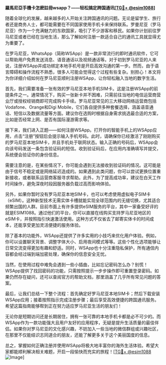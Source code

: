 **羅馬尼亞手機卡怎麽註冊wsapp？——轻松搞定跨国通讯[[TG💪+ @esim1088](https://t.me/s/esim1088)]**

随着全球化的发展，越来越多的人开始关注跨国通讯的问题。无论是留学生、旅行者还是商务人士，都可能需要在不同国家使用手机卡来保持联系。罗曼尼亚（罗马尼亚）作为一个充满魅力的东欧国家，吸引了不少游客和移民。如果你计划前往罗马尼亚或者已经在当地生活，那么了解如何注册一款适合自己的通讯工具就显得尤为重要了。

在罗马尼亚，WhatsApp（简称WSApp）是一款非常流行的即时通讯软件，它可以帮助用户免费发送消息、语音通话以及视频通话等。对于初到罗马尼亚的人来说，注册WSApp并成功绑定本地手机号是开启高效沟通的第一步。然而，由于语言障碍和操作流程不熟悉，很多人可能会觉得这个过程有些复杂。别担心！本文将为你详细介绍如何在罗马尼亚顺利注册WSApp，让你轻松融入当地的数字生活。

首先，我们需要准备一张有效的罗马尼亚本地手机SIM卡。这是注册WSApp的前提条件之一。通常情况下，购买一张新卡并不困难，只需前往当地的电信运营商营业厅或授权经销商即可完成购卡手续。罗马尼亚常见的三大移动网络运营商包括Vodafone、Orange和Digi Mobile，它们各自提供多种套餐选择，涵盖语音通话、短信以及数据流量等方面。建议你在选购时根据自身需求挑选最合适的方案，比如是否经常上网、是否有国际漫游需求等。

接下来，我们进入正题——如何注册WSApp。打开你的智能手机上的WSApp应用，点击“注册”按钮后会提示输入手机号码。此时，请确保你已经激活了刚刚购买的罗马尼亚本地SIM卡，并且手机处于联网状态。输入正确的号码后，WSApp会向该号码发送一条包含验证码的短信。收到验证码后，在应用内准确填写并提交，系统便会验证你的身份信息。

需要注意的是，在某些情况下，你可能会遇到无法接收到验证码的情况。这可能是由于信号不稳定或是网络延迟造成的。如果遇到此类问题，你可以尝试更换位置重新接收，或者联系运营商客服寻求帮助。此外，为了提高成功率，建议在白天工作时间操作，避免深夜时段因服务器负载过高而影响体验。

另外，如果你暂时没有罗马尼亚本地SIM卡，也可以考虑使用虚拟电子SIM卡（eSIM）。这种新型技术无需实体卡槽就能实现全球范围内的无缝切换，尤其适合频繁出国的人群。目前市面上有许多提供eSIM服务的平台，其中一家备受好评的就是ESIM1088。通过他们的平台，你可以直接在线购买支持罗马尼亚地区的eSIM卡，并按照指引快速激活使用。这种方式不仅省去了邮寄实体卡的时间成本，还能享受更加灵活便捷的服务体验。

除了基本的功能外，WSApp还提供了许多实用的小技巧来优化用户体验。例如，你可以设置聊天背景、调整字体大小、启用夜间模式等等。这些个性化选项能够让日常交流变得更加有趣和舒适。同时，WSApp也十分注重隐私保护，所有通信内容都会经过端到端加密处理，确保你的信息安全无忧。

当然，在使用过程中难免会遇到一些小插曲，比如忘记密码怎么办？别慌！WSApp提供了找回密码的功能，只需按照提示一步步操作即可重置登录密码。如果仍然存在疑问，还可以查阅官方的帮助文档，那里涵盖了几乎所有常见问题的答案。

最后，让我们总结一下整个流程：首先确定好罗马尼亚本地SIM卡；然后下载安装WSApp应用；接着按照指示完成注册步骤；最后享受高效便捷的跨国通讯服务。希望这篇指南能够帮到正在努力适应罗马尼亚生活的朋友们！

无论你是短期访问还是长期居住，拥有一张可靠的本地手机卡都是必不可少的。而WSApp作为一款功能强大且用户友好的应用程序，无疑是提升生活质量的最佳伴侣。如果你对罗马尼亚的文化感兴趣，不妨加入一些当地的微信群组或兴趣社区，在那里不仅能结识志同道合的朋友，还能了解更多关于这个美丽国度的信息。

总之，掌握如何正确注册并使用WSApp将极大地丰富你的海外生活体验。希望大家都能顺利解决相关难题，开启一段愉快而充实的旅程！[[TG💪+ @esim1088](https://t.me/s/esim1088) ![Image](https://i.postimg.cc/4NQfJmqS/Snipaste-2025-05-13-00-14-12.png)]